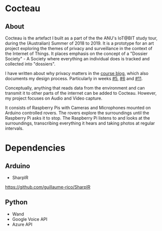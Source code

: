 # Cocteau

## About

Cocteau is the artefact I built as a part of the the ANU's IoT@BIT study tour, during the (Australian) Summer of 2018 to 2019. It is a prototype for an art project exploring the themes of privacy and surveillance in the context of the Internet of Things. It places emphasis on the concept of a "Dossier Society" - A Society where everything an individual does is tracked and collected into "dossiers". 

I have written about why privacy matters in the [course blog](https://cs.anu.edu.au/courses/china-study-tour/news/#chocolatier), which also documents my design process. Particularly in weeks [#5](https://cs.anu.edu.au/courses/china-study-tour/news/2018/12/24/chocolatier-privacy/), [#6](https://cs.anu.edu.au/courses/china-study-tour/news/2019/01/04/chocolatier-project-diary/) and [#11](https://cs.anu.edu.au/courses/china-study-tour/news/2019/02/08/chocolatier-project-diary6/). 

Conceptually, anything that reads data from the environment and can transmit it to other parts of the internet can be added to Cocteau. However, my project focuses on Audio and Video capture. 

It consists of Raspberry Pis with Cameras and Microphones mounted on Arduino controlled rovers. The rovers explore the surroundings until the Raspberry Pi asks it to stop. The Raspberry Pi listens to and looks at the surroundings, transcribing everything it hears and taking photos at regular intervals. 

# Dependencies

## Arduino

* SharpIR

https://github.com/guillaume-rico/SharpIR

## Python 

* Wand 
* Google Voice API
* Azure API 